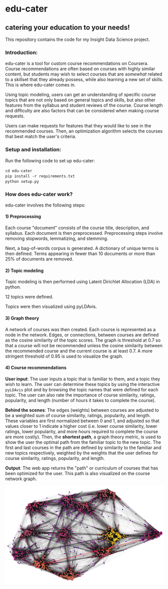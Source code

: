 # edu-cater  

## catering your education to your needs!  

This repository contains the code for my Insight Data Science project.

### Introduction:  

edu-cater is a tool for custom course recommendations on Coursera. Course recommendations are often based on courses with highly similar content, but students may wish to select courses that are *somewhat* related to a skillset that they already possess, while also learning a new set of skills. This is where edu-cater comes in.  

Using topic modeling, users can get an understanding of specific course topics that are not only based on general topics and skills, but also other features from the syllabus and student reviews of the course. Course length and difficulty are also factors that can be considered when making course requests.

Users can make requests for features that they would like to see in the recommended courses. Then, an optimization algorithm selects the courses that best match the user's criteria.

### Setup and installation:  

Run the following code to set up edu-cater:

`cd edu-cater`  
`pip install -r requirements.txt`  
`python setup.py`

### How does edu-cater work?  

edu-cater involves the following steps:  

#### 1) Preprocessing  

Each course "document" consists of the course title, description, and syllabus. Each document is then preprocessed. Preprocessing steps involve removing stopwords, lemmatizing, and stemming.  

Next, a bag-of-words corpus is generated. A dictionary of unique terms is then defined. Terms appearing in fewer than 10 documents or more than 25% of documents are removed.  

#### 2) Topic modeling  

Topic modeling is then performed using Latent Dirichlet Allocation (LDA) in python.  

12 topics were defined.  

Topics were then visualized using pyLDAvis.  

#### 3) Graph theory

A network of courses was then created. Each course is represented as a node in the network. Edges, or connections, between courses are defined as the cosine similarity of the topic scores.  The graph is threshold at 0.7 so that a course will not be recommended unless the cosine similarity between the recommended course and the current course is at least 0.7. A more stringent threshold of 0.95 is used to visualize the graph.  

#### 4) Course recommendations  

<b>User input</b>: The user inputs a topic that is familiar to them, and a topic they wish to learn. The user can determine these topics by using the interactive `pyLDAvis` plot and by browsing the topic names that were defined for each topic. The user can also rate the importance of course similarity, ratings, popularity, and length (number of hours it takes to complete the course).  

<b>Behind the scenes</b>: The edges (weights) between courses are adjusted to be a weighted sum of course similarity, ratings, popularity, and length. These variables are first normalized between 0 and 1, and adjusted so that values closer to 1 indicate a higher cost (i.e. lower course similarity, lower ratings, lower popularity, and more hours required to complete the course are more costly). Then, the <b>shortest path</b>, a graph theory metric, is used to show the user the optimal path from the familiar topic to the new topic. The first and last courses in the path are defined by similarity to the familiar and new topics respectively, weighted by the weights that the user defines for course similarity, ratings, popularity, and length.

<b>Output</b>: The web app returns the "path" or curriculum of courses that has been optimized for the user. This path is also visualized on the course network graph.  

<img src="course_net_recs.png"></img>
